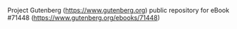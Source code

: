 Project Gutenberg (https://www.gutenberg.org) public repository
for eBook #71448 (https://www.gutenberg.org/ebooks/71448)
